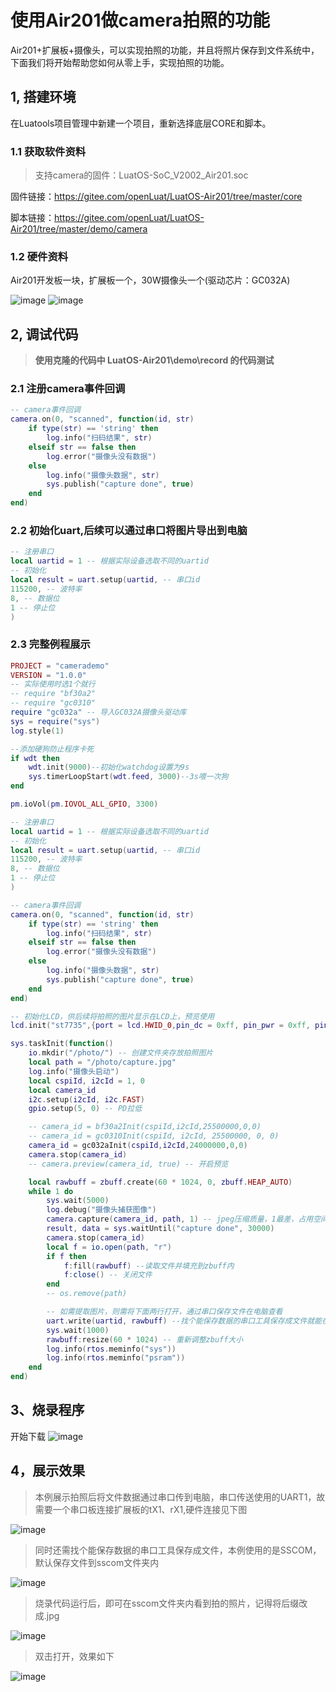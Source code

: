 # 使用Air201做camera拍照的功能
Air201+扩展板+摄像头，可以实现拍照的功能，并且将照片保存到文件系统中，下面我们将开始帮助您如何从零上手，实现拍照的功能。

## 1, 搭建环境

在Luatools项目管理中新建一个项目，重新选择底层CORE和脚本。

### 1.1 **获取软件资料**

> 支持camera的固件：LuatOS-SoC_V2002_Air201.soc

   固件链接：https://gitee.com/openLuat/LuatOS-Air201/tree/master/core

   脚本链接：https://gitee.com/openLuat/LuatOS-Air201/tree/master/demo/camera

### 1.2 硬件资料
Air201开发板一块，扩展板一个，30W摄像头一个(驱动芯片：GC032A)

![image](image/camera_2.jpg) 
![image](image/camera_3.png) 

## 2, 调试代码

> **使用克隆的代码中 LuatOS-Air201\demo\record 的代码测试**

### 2.1 注册camera事件回调

```Lua
-- camera事件回调
camera.on(0, "scanned", function(id, str)
    if type(str) == 'string' then
        log.info("扫码结果", str)
    elseif str == false then
        log.error("摄像头没有数据")
    else
        log.info("摄像头数据", str)
        sys.publish("capture done", true)
    end
end)

```

### 2.2 初始化uart,后续可以通过串口将图片导出到电脑

```Lua
-- 注册串口
local uartid = 1 -- 根据实际设备选取不同的uartid
-- 初始化
local result = uart.setup(uartid, -- 串口id
115200, -- 波特率
8, -- 数据位
1 -- 停止位
)
```

### 2.3 完整例程展示

```Lua
PROJECT = "camerademo"
VERSION = "1.0.0"
-- 实际使用时选1个就行
-- require "bf30a2"
-- require "gc0310"
require "gc032a" -- 导入GC032A摄像头驱动库
sys = require("sys")
log.style(1)

--添加硬狗防止程序卡死
if wdt then
    wdt.init(9000)--初始化watchdog设置为9s
    sys.timerLoopStart(wdt.feed, 3000)--3s喂一次狗
end

pm.ioVol(pm.IOVOL_ALL_GPIO, 3300)

-- 注册串口
local uartid = 1 -- 根据实际设备选取不同的uartid
-- 初始化
local result = uart.setup(uartid, -- 串口id
115200, -- 波特率
8, -- 数据位
1 -- 停止位
)

-- camera事件回调
camera.on(0, "scanned", function(id, str)
    if type(str) == 'string' then
        log.info("扫码结果", str)
    elseif str == false then
        log.error("摄像头没有数据")
    else
        log.info("摄像头数据", str)
        sys.publish("capture done", true)
    end
end)

-- 初始化LCD，供后续将拍照的图片显示在LCD上，预览使用
lcd.init("st7735",{port = lcd.HWID_0,pin_dc = 0xff, pin_pwr = 0xff, pin_rst = 36,direction = 0,w = 128,h = 160,xoffset = 0,yoffset = 0})

sys.taskInit(function()
    io.mkdir("/photo/") -- 创建文件夹存放拍照图片
    local path = "/photo/capture.jpg"
    log.info("摄像头启动")
    local cspiId, i2cId = 1, 0
    local camera_id
    i2c.setup(i2cId, i2c.FAST)
    gpio.setup(5, 0) -- PD拉低

    -- camera_id = bf30a2Init(cspiId,i2cId,25500000,0,0)
    -- camera_id = gc0310Init(cspiId, i2cId, 25500000, 0, 0)
    camera_id = gc032aInit(cspiId,i2cId,24000000,0,0)
    camera.stop(camera_id)
    -- camera.preview(camera_id, true) -- 开启预览

    local rawbuff = zbuff.create(60 * 1024, 0, zbuff.HEAP_AUTO)
    while 1 do
        sys.wait(5000)
        log.debug("摄像头捕获图像")
        camera.capture(camera_id, path, 1) -- jpeg压缩质量，1最差，占用空间小，3最高，占用空间最大而且费时间，默认1
        result, data = sys.waitUntil("capture done", 30000)
        camera.stop(camera_id)
        local f = io.open(path, "r")
        if f then
            f:fill(rawbuff) --读取文件并填充到zbuff内
            f:close() -- 关闭文件
        end
        -- os.remove(path)

        -- 如需提取图片，则需将下面两行打开，通过串口保存文件在电脑查看
        uart.write(uartid, rawbuff) --找个能保存数据的串口工具保存成文件就能在电脑上看了, 保存文件后改后缀为JPG查看
        sys.wait(1000)
        rawbuff:resize(60 * 1024) -- 重新调整zbuff大小
        log.info(rtos.meminfo("sys"))
        log.info(rtos.meminfo("psram"))
    end
end)
```

## 3、烧录程序
开始下载
![image](image/camera_1.png) 

## 4，展示效果
> 本例展示拍照后将文件数据通过串口传到电脑，串口传送使用的UART1，故需要一个串口板连接扩展板的tX1、rX1,硬件连接见下图

![image](image/camera_4.png) 

> 同时还需找个能保存数据的串口工具保存成文件，本例使用的是SSCOM，默认保存文件到sscom文件夹内

![image](image/camera_5.png) 

> 烧录代码运行后，即可在sscom文件夹内看到拍的照片，记得将后缀改成.jpg

![image](image/camera_6.png) 

> 双击打开，效果如下

![image](image/camera_7.jpg) 
